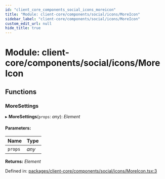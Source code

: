 ```yaml
---
id: "client_core_components_social_icons_moreicon"
title: "Module: client-core/components/social/icons/MoreIcon"
sidebar_label: "client-core/components/social/icons/MoreIcon"
custom_edit_url: null
hide_title: true
---
```


# Module: client-core/components/social/icons/MoreIcon

## Functions

### MoreSettings

▸ **MoreSettings**(`props`: *any*): *Element*

#### Parameters:

Name | Type |
:------ | :------ |
`props` | *any* |

**Returns:** *Element*

Defined in: [packages/client-core/components/social/icons/MoreIcon.tsx:3](https://github.com/xr3ngine/xr3ngine/blob/5c3dcaef1/packages/client-core/components/social/icons/MoreIcon.tsx#L3)
